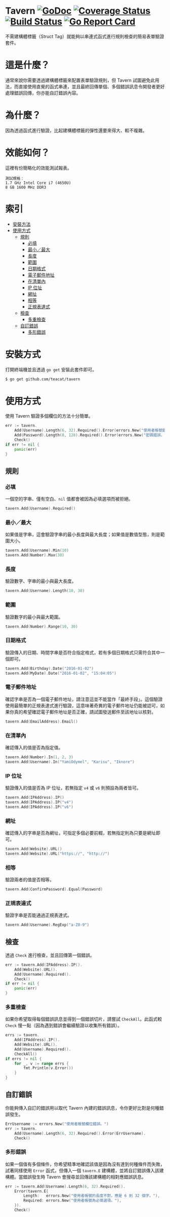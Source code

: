 # Tavern [![GoDoc](https://godoc.org/github.com/teacat/tavern?status.svg)](https://godoc.org/github.com/teacat/tavern) [![Coverage Status](https://coveralls.io/repos/github/teacat/tavern/badge.svg?branch=master)](https://coveralls.io/github/teacat/tavern?branch=master) [![Build Status](https://travis-ci.org/teacat/tavern.svg?branch=master)](https://travis-ci.org/teacat/tavern) [![Go Report Card](https://goreportcard.com/badge/github.com/teacat/tavern)](https://goreportcard.com/report/github.com/teacat/tavern)

不需建構體標籤（Struct Tag）就能夠以串連式函式進行規則檢查的簡易表單驗證套件。

# 這是什麼？

通常來說你需要透過建構體標籤來配置表單驗證規則，但 Tavern 試圖避免此用法，而直接使用直覺的函式串連，並且最終回傳單個、多個錯誤訊息令開發者更好處理錯誤回傳，你亦能自訂錯誤內容。

# 為什麼？

因為透過函式進行驗證，比起建構體標籤的彈性還要來得大、較不複雜。

# 效能如何？

這裡有份簡略化的效能測試報表。

```
測試規格：
1.7 GHz Intel Core i7 (4650U)
8 GB 1600 MHz DDR3
```

# 索引

* [安裝方法](#安裝方法)
* [使用方式](#使用方式)
    * [規則](#規則)
        * [必填](#必填)
        * [最小／最大](#最小最大)
        * [長度](#長度)
        * [範圍](#範圍)
        * [日期格式](#日期格式)
        * [電子郵件地址](#電子郵件地址)
        * [在清單內](#在清單內)
        * [IP 位址](#ip-位址)
        * [網址](#網址)
        * [相等](#相等)
        * [正規表達式](#正規表達式)
    * [檢查](#檢查)
        * [多重檢查](#多重檢查)
    * [自訂錯誤](#自訂錯誤)
        * [多形錯誤](#多形錯誤)

# 安裝方式

打開終端機並且透過 `go get` 安裝此套件即可。

```bash
$ go get github.com/teacat/tavern
```

# 使用方式

使用 Tavern 驗證多個欄位的方法十分簡單。

```go
err := tavern.
	Add(Username).Length(6, 32).Required().Error(errors.New("使用者帳號錯誤，至少需要 6 到 32 個字。")).
	Add(Password).Length(8, 128).Required().Error(errors.New("密碼錯誤，至少需要 8 到 128 個字。")).
	Check()
if err != nil {
	panic(err)
}
```

## 規則

### 必填

一個空的字串、僅有空白、`nil` 值都會被因為必填選項而被拒絕。

```go
tavern.Add(Username).Required()
```

### 最小／最大

如果值是字串，這會驗證字串的最小長度與最大長度；如果值是數值型態，則是範圍大小。

```go
tavern.Add(Username).Min(10)
tavern.Add(Number).Max(30)
```

### 長度

驗證數字、字串的最小與最大長度。

```go
tavern.Add(Username).Length(10, 30)
```

### 範圍

驗證數字的最小與最大範圍。

```go
tavern.Add(Number).Range(10, 30)
```

### 日期格式

驗證傳入的日期、時間字串是否符合指定格式，若有多個日期格式只需符合其中一個即可。

```go
tavern.Add(Birthday).Date("2016-01-02")
tavern.Add(MyDate).Date("2016-01-02", "15:04:05")
```

### 電子郵件地址

確認字串是否為一個電子郵件地址，請注意這並不能當作「最終手段」。這個驗證使用最簡單的正規表達式進行驗證，這意味著奇異的電子郵件地址仍能被認可，如果你真的希望確認電子郵件地址是否正確，請試圖發送郵件至該地址以核對。

```go
tavern.Add(EmailAddress).Email()
```

### 在清單內

確認傳入的值是否為指定值。

```go
tavern.Add(Number).In(1, 2, 3)
tavern.Add(Username).In("YamiOdymel", "Karisu", "Iknore")
```

### IP 位址

驗證傳入的值是否為 IP 位址，若無指定 `v4` 或 `v6` 則預設為兩者皆可。

```go
tavern.Add(IPAddress).IP()
tavern.Add(IPAddress).IP("v4")
tavern.Add(IPAddress).IP("v6")
```

### 網址

確認傳入的字串是否為網址，可指定多個必要前輟，若無指定則為只要是網址即可。

```go
tavern.Add(Website).URL()
tavern.Add(Website).URL("https://", "http://")
```

### 相等

驗證兩者的值是否相等。

```go
tavern.Add(ConfirmPassword).Equal(Password)
```

### 正規表達式

驗證字串是否能通過正規表達式。

```go
tavern.Add(Username).RegExp("a-Z0-9")
```

## 檢查

透過 `Check` 進行檢查，並且回傳第一個錯誤。

```go
err := tavern.Add(IPAddress).IP().
	Add(Website).URL().
	Add(Username).Required().
	Check()
if err != nil {
	panic(err)
}
```

### 多重檢查

如果你希望取得每個錯誤訊息並得到一個錯誤切片，請嘗試 `CheckAll`。此函式較 `Check` 慢一點（因為遇到錯誤會繼續驗證以收集所有錯誤）。

```go
errs := tavern.
	Add(IPAddress).IP().
	Add(Website).URL().
	Add(Username).Required().
	CheckAll()
if errs != nil {
	for _, v := range errs {
		fmt.Println(v.Error())
	}
}
```

## 自訂錯誤

你能夠傳入自訂的錯誤用以取代 Tavern 內建的錯誤訊息，令你更好比對是何種錯誤發生。

```go
ErrUsername := errors.New("使用者帳號欄位錯誤。")
err := tavern.
	Add(Username).Length(6, 32).Required().Error(ErrUsername).
	Check()
```

### 多形錯誤

如果一個值有多個條件，你希望精準地確認該值是因為沒有達到何種條件而失敗，試著同樣使用 `Error` 函式，但傳入一個 `tavern.E` 建構體，並將自訂錯誤傳入該建構體。當錯誤發生時 Tavern 會搜尋並回傳該建構體的相對應錯誤訊息。

```go
err := tavern.Add(Username).Length(6, 32).Required().
	Error(tavern.E{
		Length:   errors.New("使用者帳號的長度不對，應是 6 到 32 個字。"),
		Required: errors.New("使用者帳號為必填選項。"),
	}).
	Check()
```